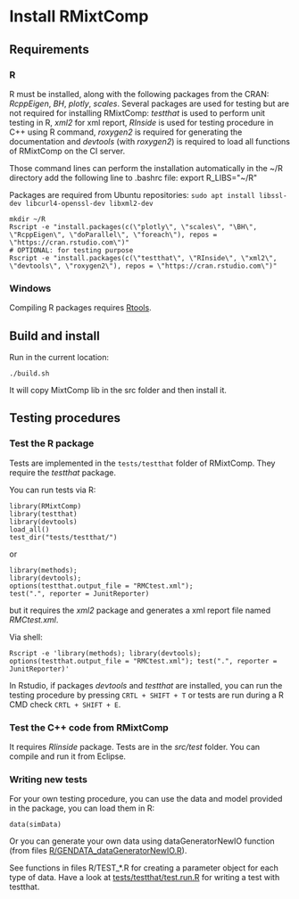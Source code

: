 
# Install RMixtComp


## Requirements

### R

R must be installed, along with the following packages from the CRAN: *RcppEigen*, *BH*, *plotly*, *scales*. Several packages are used for testing but are not required for installing RMixtComp: *testthat* is used to perform unit testing in R, *xml2* for xml report, *RInside* is used for testing procedure in C++ using R command, *roxygen2* is required for generating the documentation and *devtools* (with *roxygen2*) is required to load all functions of RMixtComp on the CI server.

Those command lines can perform the installation automatically in the ~/R directory
add the following line to .bashrc file: export R_LIBS="~/R"

Packages are required from Ubuntu repositories: `sudo apt install libssl-dev libcurl4-openssl-dev libxml2-dev`

```
mkdir ~/R
Rscript -e "install.packages(c(\"plotly\", \"scales\", "\BH\", \"RcppEigen\", \"doParallel\", \"foreach\"), repos = \"https://cran.rstudio.com\")"
# OPTIONAL: for testing purpose
Rscript -e "install.packages(c(\"testthat\", \"RInside\", \"xml2\", \"devtools\", \"roxygen2\"), repos = \"https://cran.rstudio.com\")"
```

### Windows

Compiling R packages requires [Rtools](https://cran.r-project.org/bin/windows/Rtools/).


## Build and install

Run in the current location:

```
./build.sh
```

It will copy MixtComp lib in the src folder and then install it.


## Testing procedures

### Test the R package
Tests are implemented in the `tests/testthat` folder of RMixtComp. They require the *testthat* package.

You can run tests via R:

```
library(RMixtComp)
library(testthat)
library(devtools)
load_all()
test_dir("tests/testthat/")
```
or 
```
library(methods); 
library(devtools); 
options(testthat.output_file = "RMCtest.xml"); 
test(".", reporter = JunitReporter)
```
but it requires the *xml2* package and generates a xml report file named *RMCtest.xml*.

Via shell:
```
Rscript -e 'library(methods); library(devtools); options(testthat.output_file = "RMCtest.xml"); test(".", reporter = JunitReporter)'
```

In Rstudio, if packages *devtools* and *testthat* are installed, you can run the testing procedure by pressing  `CRTL + SHIFT + T` or tests are run during a R CMD check `CRTL + SHIFT + E`.


### Test the C++ code from RMixtComp

It requires *RIinside* package. Tests are in the *src/test* folder. You can compile and run it from Eclipse.


### Writing new tests

For your own testing procedure, you can use the data and model provided in the package, you can load them in R:
```
data(simData)
```

Or you can generate your own data using dataGeneratorNewIO function (from files [R/GENDATA_dataGeneratorNewIO.R](R/GENDATA_dataGeneratorNewIO.R)).

See functions in files R/TEST_*.R for creating a parameter object for each type of data. Have a look at [tests/testthat/test.run.R](tests/testthat/test.run.R) for writing a test with testthat.
